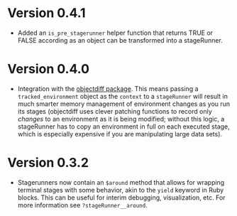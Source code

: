# Version 0.4.1

* Added an `is_pre_stagerunner` helper function that returns TRUE or FALSE
  according as an object can be transformed into a stageRunner.

# Version 0.4.0

* Integration with the [objectdiff package](http://github.com/robertzk/objectdiff).
  This means passing a `tracked_environment` object as the `context` to
  a `stageRunner` will result in much smarter memory management of environment
  changes as you run its stages (objectdiff uses clever patching functions to
  record only *changes* to an environment as it is being modified; without this
  logic, a stageRunner has to copy an environment in full on each executed
  stage, which is especially expensive if you are manipulating large data sets).

# Version 0.3.2

* Stagerunners now contain an `$around` method that allows for
  wrapping terminal stages with some behavior, akin to the
  `yield` keyword in Ruby blocks. This can be
  useful for interim debugging, visualization, etc. For more
  information see `?stageRunner__around`.

